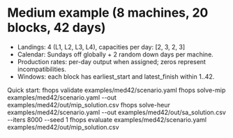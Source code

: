 # Medium example (8 machines, 20 blocks, 42 days)

- Landings: 4 (L1, L2, L3, L4), capacities per day: [2, 3, 2, 3]
- Calendar: Sundays off globally + 2 random down days per machine.
- Production rates: per-day output when assigned; zeros represent incompatibilities.
- Windows: each block has earliest_start and latest_finish within 1..42.

Quick start:
  fhops validate examples/med42/scenario.yaml
  fhops solve-mip examples/med42/scenario.yaml --out examples/med42/out/mip_solution.csv
  fhops solve-heur examples/med42/scenario.yaml --out examples/med42/out/sa_solution.csv --iters 8000 --seed 1
  fhops evaluate examples/med42/scenario.yaml examples/med42/out/mip_solution.csv
